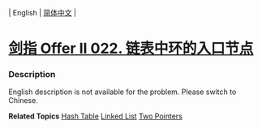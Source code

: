 | English | [简体中文](README.md) |

# [剑指 Offer II 022. 链表中环的入口节点](https://leetcode.cn/problems/c32eOV)
 ### Description
<p>English description is not available for the problem. Please switch to Chinese.</p>

**Related Topics**  [Hash Table](https://leetcode.cn/tag/hash-table) [Linked List](https://leetcode.cn/tag/linked-list) [Two Pointers](https://leetcode.cn/tag/two-pointers) 